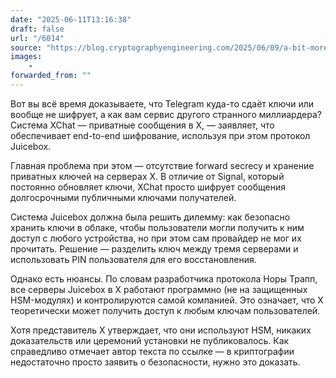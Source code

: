 ```yaml
---
date: "2025-06-11T13:16:38"
draft: false
url: "/6014"
source: "https://blog.cryptographyengineering.com/2025/06/09/a-bit-more-on-twitter-xs-new-encrypted-messaging/"
images:
    -
forwarded_from: ""
---
```


Вот вы всё время доказываете, что Telegram куда-то сдаёт ключи или вообще не шифрует, а как вам сервис другого странного миллиардера? Система XChat — приватные сообщения в X, — заявляет, что обеспечивает end-to-end шифрование, используя при этом протокол Juicebox. 

Главная проблема при этом — отсутствие forward secrecy и хранение приватных ключей на серверах X. В отличие от Signal, который постоянно обновляет ключи, XChat просто шифрует сообщения долгосрочными публичными ключами получателей.

Система Juicebox должна была решить дилемму: как безопасно хранить ключи в облаке, чтобы пользователи могли получить к ним доступ с любого устройства, но при этом сам провайдер не мог их прочитать. Решение — разделить ключ между тремя серверами и использовать PIN пользователя для его восстановления.

Однако есть нюансы. По словам разработчика протокола Норы Трапп, все серверы Juicebox в X работают программно (не на защищенных HSM-модулях) и контролируются самой компанией. Это означает, что X теоретически может получить доступ к любым ключам пользователей. 

Хотя представитель X утверждает, что они используют HSM, никаких доказательств или церемоний установки не публиковалось. Как справедливо отмечает автор текста по ссылке — в криптографии недостаточно просто заявить о безопасности, нужно это доказать.
